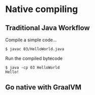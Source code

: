 # Native compiling

## Traditional Java Workflow

Compile a simple code...

```
$ javac 03/HelloWorld.java
```

Run the compiled bytecode

```
$ java -cp 03 HelloWorld
Hello!
```

## Go native with GraalVM

